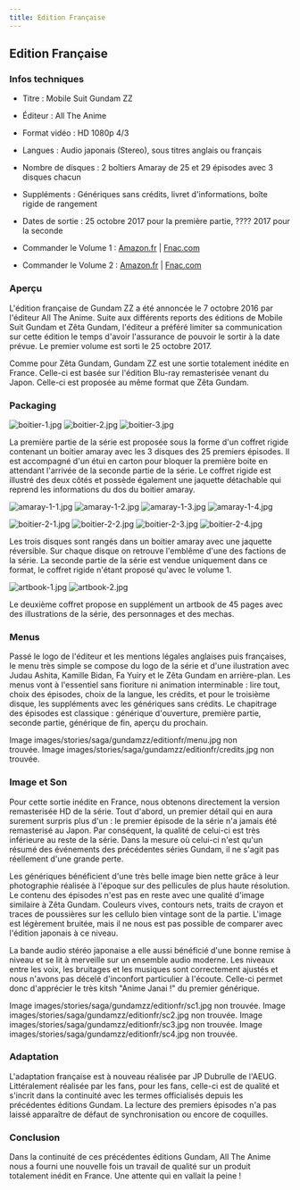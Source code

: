 ```yaml
---
title: Edition Française
---
```


Edition Française
-----------------


### Infos techniques


* Titre : Mobile Suit Gundam ZZ
* Éditeur : All The Anime
* Format vidéo : HD 1080p 4/3
* Langues : Audio japonais (Stereo), sous titres anglais ou français
* Nombre de disques : 2 boîtiers Amaray de 25 et 29 épisodes avec 3 disques chacun
* Suppléments : Génériques sans crédits, livret d'informations, boîte rigide de rangement
* Dates de sortie : 25 octobre 2017 pour la première partie, ???? 2017 pour la seconde


* Commander le Volume 1 : [Amazon.fr](http://amzn.to/2wRaV5j) |  [Fnac.com](https://clic.reussissonsensemble.fr/click.asp?ref=784887&site=14485&type=text&tnb=3&diurl=https%3A%2F%2Feultech.fnac.com%2Fdynclick%2Ffnac%2F%3Feseg-name%3DaffilieID%26eseg-item%3D%24ref%24%26eaf-publisher%3DAFFILINET%26eaf-name%3DGenerateur_liens%26eaf-creative%3D%24affmt%24%26eaf-creativetype%3D%24affmn%24%26eurl%3Dhttps%253A%252F%252Fvideo.fnac.com%252Fa10964474%252FMobile-Suit-Gundam-ZZ-Coffret-Edition-Collector-Blu-ray-Blu-Ray%253Fomnsearchpos%253D3%2526Origin%253Daffilinet%2524ref%2524)
* Commander le Volume 2 : [Amazon.fr](http://amzn.to/2hAFm86) |  [Fnac.com](http://clic.reussissonsensemble.fr/click.asp?ref=784887&site=14485&type=text&tnb=3&diurl=http%3A%2F%2Feultech.fnac.com%2Fdynclick%2Ffnac%2F%3Feseg-name%3DaffilieID%26eseg-item%3D%24ref%24%26eaf-publisher%3DAFFILINET%26eaf-name%3DGenerateur_liens%26eaf-creative%3D%24affmt%24%26eaf-creativetype%3D%24affmn%24%26eurl%3Dhttp%253A%252F%252Fvideo.fnac.com%252Fa10259776%252FMobile-Suit-Zeta-Gundam-Partie-2-Edition-Collector-Blu-ray-Blu-Ray%253Fomnsearchpos%253D1%2526Origin%253Daffilinet%2524ref%2524)


### Aperçu


L'édition française de Gundam ZZ a été annoncée le 7 octobre 2016 par l'éditeur All The Anime. Suite aux différents reports des éditions de Mobile Suit Gundam et Zêta Gundam, l'éditeur a préféré limiter sa communication sur cette édition le temps d'avoir l'assurance de pouvoir le sortir à la date prévue. Le premier volume est sorti le 25 octobre 2017.  


Comme pour Zêta Gundam, Gundam ZZ est une sortie totalement inédite en France. Celle-ci est basée sur l'édition Blu-ray remasterisée venant du Japon. Celle-ci est proposée au même format que Zêta Gundam. 


### Packaging


![boitier-1.jpg](/images/mini/images-stories-saga-zetagundam-edition-fr-_tb_123x150_boitier-1.jpg) ![boitier-2.jpg](/images/mini/images-stories-saga-zetagundam-edition-fr-_tb_114x150_boitier-2.jpg) ![boitier-3.jpg](/images/mini/images-stories-saga-zetagundam-edition-fr-_tb_112x150_boitier-3.jpg)


La première partie de la série est proposée sous la forme d'un coffret rigide contenant un boitier amaray avec les 3 disques des 25 premiers épisodes. Il est accompagné d'un étui en carton pour bloquer la première boite en attendant l'arrivée de la seconde partie de la série. Le coffret rigide est illustré des deux côtés et possède également une jaquette détachable qui reprend les informations du dos du boitier amaray.


![amaray-1-1.jpg](/images/mini/images-stories-saga-zetagundam-edition-fr-_tb_123x150_amaray-1-1.jpg) ![amaray-1-2.jpg](/images/mini/images-stories-saga-zetagundam-edition-fr-_tb_123x150_amaray-1-2.jpg) ![amaray-1-3.jpg](/images/mini/images-stories-saga-zetagundam-edition-fr-_tb_186x150_amaray-1-3.jpg) ![amaray-1-4.jpg](/images/mini/images-stories-saga-zetagundam-edition-fr-_tb_x150_amaray-1-4.jpg)


![boitier-2-1.jpg](/images/mini/images-stories-saga-zetagundam-edition-fr-_tb_x150_boitier-2-1.jpg) ![boitier-2-2.jpg](/images/mini/images-stories-saga-zetagundam-edition-fr-_tb_114x150_boitier-2-2.jpg) ![boitier-2-3.jpg](/images/mini/images-stories-saga-zetagundam-edition-fr-_tb_176x150_boitier-2-3.jpg) ![boitier-2-4.jpg](/images/mini/images-stories-saga-zetagundam-edition-fr-_tb_200x150_boitier-2-4.jpg)


Les trois disques sont rangés dans un boitier amaray avec une jaquette réversible. Sur chaque disque on retrouve l'emblême d'une des factions de la série. La seconde partie de la série est vendue uniquement dans ce format, le coffret rigide n'étant proposé qu'avec le volume 1. 


![artbook-1.jpg](/images/mini/images-stories-saga-zetagundam-edition-fr-_tb_120x150_artbook-1.jpg) ![artbook-2.jpg](/images/mini/images-stories-saga-zetagundam-edition-fr-_tb_190x150_artbook-2.jpg)


Le deuxième coffret propose en supplément un artbook de 45 pages avec des illustrations de la série, des personnages et des mechas. 


### Menus


Passé le logo de l'éditeur et les mentions légales anglaises puis françaises, le menu très simple se compose du logo de la série et d'une ilustration avec Judau Ashita, Kamille Bidan, Fa Yuiry et le Zêta Gundam en arrière-plan. Les menus vont à l'essentiel sans fioriture ni animation interminable : lire tout, choix des épisodes, choix de la langue, les crédits, et pour le troisième disque, les suppléments avec les génériques sans crédits. Le chapitrage des épisodes est classique : générique d'ouverture, première partie, seconde partie, générique de fin, aperçu du prochain.


Image images/stories/saga/gundamzz/editionfr/menu.jpg non trouvée. Image images/stories/saga/gundamzz/editionfr/credits.jpg non trouvée.


### Image et Son


Pour cette sortie inédite en France, nous obtenons directement la version remasterisée HD de la série. Tout d'abord, un premier détail qui en aura surement surpris plus d'un : le premier épisode de la série n'a jamais été remasterisé au Japon. Par conséquent, la qualité de celui-ci est très inférieure au reste de la série. Dans la mesure où celui-ci n'est qu'un résumé des événements des précédentes séries Gundam, il ne s'agit pas réellement d'une grande perte. 


Les génériques bénéficient d'une très belle image bien nette grâce à leur photographie réalisée à l'époque sur des pellicules de plus haute résolution. Le contenu des épisodes n'est pas en reste avec une qualité d'image similaire à Zêta Gundam. Couleurs vives, contours nets, traits de crayon et traces de poussières sur les cellulo bien vintage sont de la partie. L'image est légèrement bruitée, mais il ne nous est pas possible de comparer avec l'édition japonais à ce niveau. 


La bande audio stéréo japonaise a elle aussi bénéficié d'une bonne remise à niveau et se lit à merveille sur un ensemble audio moderne. Les niveaux entre les voix, les bruitages et les musiques sont correctement ajustés et nous n'avons pas décelé d'inconfort particulier à l'écoute. Celle-ci permet donc d'apprécier le très kitsh "Anime Janai !" du premier générique.  


Image images/stories/saga/gundamzz/editionfr/sc1.jpg non trouvée. Image images/stories/saga/gundamzz/editionfr/sc2.jpg non trouvée. Image images/stories/saga/gundamzz/editionfr/sc3.jpg non trouvée. Image images/stories/saga/gundamzz/editionfr/sc4.jpg non trouvée. 


### Adaptation


L'adaptation française est à nouveau réalisée par JP Dubrulle de l'AEUG. Littéralement réalisée par les fans, pour les fans, celle-ci est de qualité et s'incrit dans la continuité avec les termes officialisés depuis les précédentes éditions Gundam. La lecture des premiers épisodes n'a pas laissé apparaître de défaut de synchronisation ou encore de coquilles.


### Conclusion


Dans la continuité de ces précédentes éditions Gundam, All The Anime nous a fourni une nouvelle fois un travail de qualité sur un produit totalement inédit en France. Une attente qui en vallait la peine ! 


